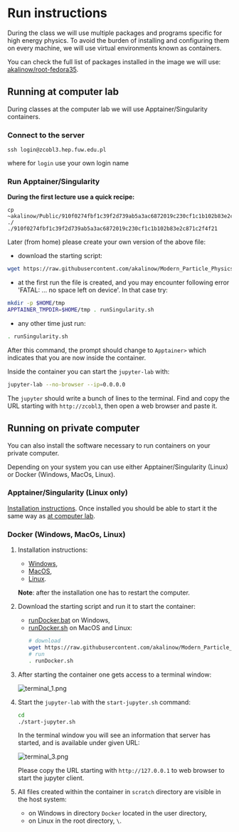 # Run instructions

During the class we will use multiple packages and programs specific for high energy physics. To avoid the burden of installing and configuring them on every machine, we will use virtual environments known as containers. 

You can check the full list of packages installed in the image we will use: [akalinow/root-fedora35](https://hub.docker.com/r/akalinow/root-fedora35).

## Running at computer lab

During classes at the computer lab we will use Apptainer/Singularity containers. 

### Connect to the server 

```
ssh login@zcobl3.hep.fuw.edu.pl
```

where for `login` use your own login name

### Run Apptainer/Singularity

**During the first lecture use a quick recipe:**

```
cp ~akalinow/Public/910f0274fbf1c39f2d739ab5a3ac6872019c230cf1c1b102b83e2c871c2f4f21 ./
./910f0274fbf1c39f2d739ab5a3ac6872019c230cf1c1b102b83e2c871c2f4f21
```

Later (from home) please create your own version of the above file:

* download the starting script:

```sh
wget https://raw.githubusercontent.com/akalinow/Modern_Particle_Physics_Experiments/2021_2022_students_version/Docker/runSingularity.sh
 ```

* at the first run the file is created, and you may encounter following error 'FATAL:  ... no space left on device'. In that case try:

```sh
mkdir -p $HOME/tmp
APPTAINER_TMPDIR=$HOME/tmp . runSingularity.sh
```

* any other time just run:

```sh
. runSingularity.sh
```

After this command, the prompt should change to `Apptainer>` which indicates that you are now inside the container.

Inside the container you can start the `jupyter-lab` with:

``` sh
jupyter-lab --no-browser --ip=0.0.0.0
```

The `jupyter` should write a bunch of lines to the terminal. Find and copy the URL starting with `http://zcobl3`, then open a web browser and paste it.

## Running on private computer

You can also install the software necessary to run containers on your private computer.

Depending on your system you can use either Apptainer/Singularity (Linux) or Docker (Windows, MacOs, Linux).

### Apptainer/Singularity (Linux only)

[Installation instructions](https://apptainer.org/user-docs/master/quick_start.html). Once installed you should be able to start it the same way as [at computer lab](#run-apptainersingularity).

### Docker (Windows, MacOs, Linux)

1. Installation instructions:

    - [Windows](https://docs.docker.com/docker-for-windows/),
    - [MacOS](https://docs.docker.com/docker-for-mac/install/),
    - [Linux](https://docs.docker.com/install/linux/docker-ce/fedora/).
    
    **Note**: after the installation one has to restart the computer.

2. Download the starting script and run it to start the container:
    - [runDocker.bat](runDocker.bat) on Windows,
    - [runDocker.sh](runDocker.sh) on MacOS and Linux:
        ```sh
        # download
        wget https://raw.githubusercontent.com/akalinow/Modern_Particle_Physics_Experiments/2021_2022/Docker/runDocker.sh
        # run
        . runDocker.sh
        ```

3. After starting the container one gets access to a terminal window:

    ![terminal_1.png](terminal_1.png)

4. Start the `jupyter-lab` with the `start-jupyter.sh` command:

    ```sh
    cd
    ./start-jupyter.sh
    ```

    In the terminal window you will see an information that server has started, and is available under given URL:

    ![terminal_3.png](terminal_3.png)

    Please copy the URL starting with `http://127.0.0.1` to web browser to start the jupyter client.

5. All files created within the container in `scratch` directory are visible in the host system:
    - on Windows in directory `Docker` located in the user directory,
    - on Linux in the root directory, `\`.

